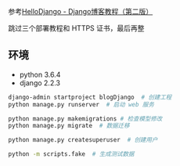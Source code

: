 参考[HelloDjango - Django博客教程（第二版）](https://www.zmrenwu.com/courses/hellodjango-blog-tutorial/materials/59/)

跳过三个部署教程和 HTTPS 证书，最后再整

## 环境

- python 3.6.4
- django 2.2.3

```bash
django-admin startproject blogDjango  # 创建工程
python manage.py runserver  # 启动 web 服务

python manage.py makemigrations # 检查模型修改
python manage.py migrate  # 数据迁移

python manage.py createsuperuser  # 创建用户

python -m scripts.fake  # 生成测试数据
```